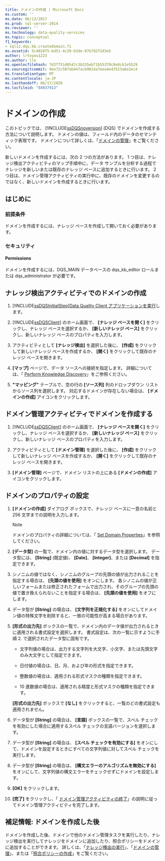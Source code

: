 ```yaml
---
title: ドメインの作成 | Microsoft Docs
ms.custom: ''
ms.date: 06/13/2017
ms.prod: sql-server-2014
ms.reviewer: ''
ms.technology: data-quality-services
ms.topic: conceptual
f1_keywords:
- sql12.dqs.kb.createdomain.f1
ms.assetid: 5c4828f5-bd51-4c29-b3de-87b7d2f2d3e5
author: lrtoyou1223
ms.author: lle
ms.openlocfilehash: 7d3f751d0547c3b335eb71b55370c8e8cb1e5529
ms.sourcegitcommit: 9ee72c507ab447ac69014a7eea4e43523a0a3ec4
ms.translationtype: MT
ms.contentlocale: ja-JP
ms.lasthandoff: 06/17/2020
ms.locfileid: "84937913"
---
```

# <a name="create-a-domain"></a>ドメインの作成
  このトピックでは、 [!INCLUDE[ssDQSnoversion](../includes/ssdqsnoversion-md.md)] (DQS) でドメインを作成する方法について説明します。 ドメインの値は、フィールド内のデータのセマンティック表現です。 ドメインについて詳しくは、「[ドメインの管理](../../2014/data-quality-services/managing-a-domain.md)」をご覧ください。  
  
 新しいドメインを作成するには、次の 2 つの方法があります。 1 つ目は、ナレッジ検出アクティビティのマップ手順中に、データ サンプルを分析する過程でナレッジを新しいまたは既存のナレッジ ベースに追加するときに行います。 2 つ目は、ドメイン管理アクティビティの実行中に、既存のドメインを変更するのではなく、新しいドメインを作成するときに行います。  
  
##  <a name="before-you-begin"></a><a name="BeforeYouBegin"></a> はじめに  
  
###  <a name="prerequisites"></a><a name="Prerequisites"></a> 前提条件  
 ドメインを作成するには、ナレッジ ベースを作成して開いておく必要があります。  
  
###  <a name="security"></a><a name="Security"></a> セキュリティ  
  
####  <a name="permissions"></a><a name="Permissions"></a> Permissions  
 ドメインを作成するには、DQS_MAIN データベースの dqs_kb_editor ロールまたは dqs_administrator が必要です。  
  
##  <a name="create-a-domain-in-the-knowledge-discovery-activity"></a><a name="Discovery"></a>ナレッジ検出アクティビティでのドメインの作成  
  
1.  [!INCLUDE[ssDQSInitialStep](../includes/ssdqsinitialstep-md.md)][Data Quality Client アプリケーションを実行](../../2014/data-quality-services/run-the-data-quality-client-application.md)します。  
  
2.  [!INCLUDE[ssDQSClient](../includes/ssdqsclient-md.md)] のホーム画面で、 **[ナレッジ ベースを開く]** をクリックし、ナレッジ ベースを選択するか、 **[新しいナレッジ ベース]** をクリックし、新しいナレッジ ベースのプロパティを入力します。  
  
3.  アクティビティとして **[ナレッジ検出]** を選択した後に、 **[作成]** をクリックして新しいナレッジ ベースを作成するか、 **[開く]** をクリックして既存のナレッジ ベースを開きます。  
  
4.  **[マップ]** ページで、データ ソースへの接続を指定します。 詳細については、「 [Perform Knowledge Discovery](../../2014/data-quality-services/perform-knowledge-discovery.md)」をご参照ください。  
  
5.  **"マッピング"** テーブルで、空の行の **[ソース列]** 列のドロップダウン リストからソース列を選択します。 対応するドメインが存在しない場合は、 **[ドメインの作成]** アイコンをクリックします。  
  
##  <a name="create-a-domain-in-the-domain-management-activity"></a><a name="DomainManagement"></a>ドメイン管理アクティビティでドメインを作成する  
  
1.  [!INCLUDE[ssDQSClient](../includes/ssdqsclient-md.md)] のホーム画面で、 **[ナレッジ ベースを開く]** をクリックし、ナレッジ ベースを選択するか、 **[新しいナレッジ ベース]** をクリックし、新しいナレッジ ベースのプロパティを入力します。  
  
2.  アクティビティとして **[ドメイン管理]** を選択した後に、 **[作成]** をクリックして新しいナレッジ ベースを作成するか、 **[開く]** をクリックして既存のナレッジ ベースを開きます。  
  
3.  **[ドメイン管理]** ページで、ドメイン リストの上にある **[ドメインの作成]** アイコンをクリックします。  
  
##  <a name="set-domain-properties"></a><a name="Properties"></a>ドメインのプロパティの設定  
  
1.  **[ドメインの作成]** ダイアログ ボックスで、ナレッジ ベースに一意の名前と 256 文字までの説明を入力します。  
  
    > [!NOTE]  
    >  ドメインのプロパティの詳細については、「 [Set Domain Properties](../../2014/data-quality-services/set-domain-properties.md)」を参照してください。  
  
2.  **[データ型]** の一覧で、ドメイン内の値に対するデータ型を選択します。 データ型には、 **[String]** (既定値)、 **[Date]**、 **[Integer]**、または **[Decimal]** を指定できます。  
  
3.  シノニムの値ではなく、シノニムのグループの先頭の値が出力されることを指定する場合は、 **[先頭の値を使用]** をオンにします。 各シノニムの値が正しいフォームまたは修正されたフォームで出力され、そのグループの先頭の値で置き換えられないことを指定する場合は、 **[先頭の値を使用]** をオフにします。  
  
4.  データ型が **[String]** の場合は、 **[文字列を正規化する]** をオンにしてドメイン値の特殊文字を削除すると、一致の可能性が高まる場合があります。  
  
5.  **[形式の出力先]** ボックスの一覧で、ドメイン内のデータ値が出力されるときに適用される書式設定を選択します。 書式設定は、次の一覧に示すように手順 2. で選択されたデータ型に固有です。  
  
    -   文字列値の場合は、出力する文字列を大文字、小文字、または先頭文字のみ大文字として指定できます。  
  
    -   日付値の場合は、日、月、および年の形式を指定できます。  
  
    -   整数値の場合は、適用される形式マスクの種類を指定できます。  
  
    -   10 進数値の場合は、適用される精度と形式マスクの種類を指定できます。  
  
     **[形式の出力先]** ボックスで **[なし]** をクリックすると、一覧のどの書式設定も適用されません。  
  
6.  データ型が **[String]** の場合は、 **[言語]** ボックスの一覧で、スペル チェックを有効にした場合に適用するスペル チェックの言語バージョンを選択します。  
  
7.  データ型が **[String]** の場合は、 **[スペル チェックを有効にする]** をオンにして、ドメインを設定するときにすべての文字列値に対してスペル チェックを実行します。  
  
8.  データ型が **[String]** の場合は、 **[構文エラーのアルゴリズムを無効にする]** をオンにして、文字列値の構文エラーをチェックせずにドメインを設定します。  
  
9. **[OK]** をクリックします。  
  
10. **[完了]** をクリックし、「 [ドメイン管理アクティビティの終了](../../2014/data-quality-services/end-the-domain-management-activity.md)」の説明に従ってドメイン管理アクティビティを完了します。  
  
##  <a name="follow-up-after-creating-a-domain"></a><a name="FollowUp"></a>補足情報: ドメインを作成した後  
 ドメインを作成した後、ドメインで他のドメイン管理タスクを実行したり、ナレッジ検出を実行してナレッジをドメインに追加したり、照合ポリシーをドメインに追加することができます。 詳しくは、「[ナレッジ検出の実行](../../2014/data-quality-services/perform-knowledge-discovery.md)」、「[ドメインの管理](../../2014/data-quality-services/managing-a-domain.md)」、または「[照合ポリシーの作成](../../2014/data-quality-services/create-a-matching-policy.md)」をご覧ください。  
  
  
